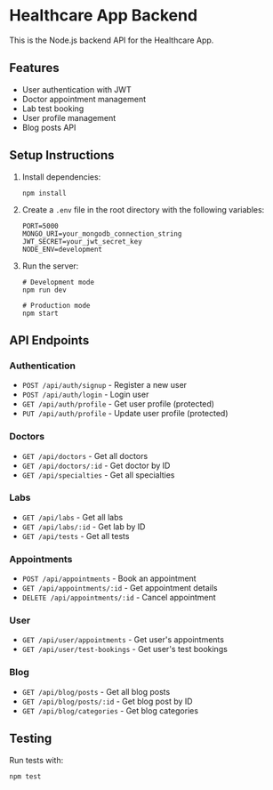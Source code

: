 
# Healthcare App Backend

This is the Node.js backend API for the Healthcare App.

## Features

- User authentication with JWT
- Doctor appointment management
- Lab test booking
- User profile management
- Blog posts API

## Setup Instructions

1. Install dependencies:
   ```
   npm install
   ```

2. Create a `.env` file in the root directory with the following variables:
   ```
   PORT=5000
   MONGO_URI=your_mongodb_connection_string
   JWT_SECRET=your_jwt_secret_key
   NODE_ENV=development
   ```

3. Run the server:
   ```
   # Development mode
   npm run dev
   
   # Production mode
   npm start
   ```

## API Endpoints

### Authentication
- `POST /api/auth/signup` - Register a new user
- `POST /api/auth/login` - Login user
- `GET /api/auth/profile` - Get user profile (protected)
- `PUT /api/auth/profile` - Update user profile (protected)

### Doctors
- `GET /api/doctors` - Get all doctors
- `GET /api/doctors/:id` - Get doctor by ID
- `GET /api/specialties` - Get all specialties

### Labs
- `GET /api/labs` - Get all labs
- `GET /api/labs/:id` - Get lab by ID
- `GET /api/tests` - Get all tests

### Appointments
- `POST /api/appointments` - Book an appointment
- `GET /api/appointments/:id` - Get appointment details
- `DELETE /api/appointments/:id` - Cancel appointment

### User
- `GET /api/user/appointments` - Get user's appointments
- `GET /api/user/test-bookings` - Get user's test bookings

### Blog
- `GET /api/blog/posts` - Get all blog posts
- `GET /api/blog/posts/:id` - Get blog post by ID
- `GET /api/blog/categories` - Get blog categories

## Testing

Run tests with:
```
npm test
```
